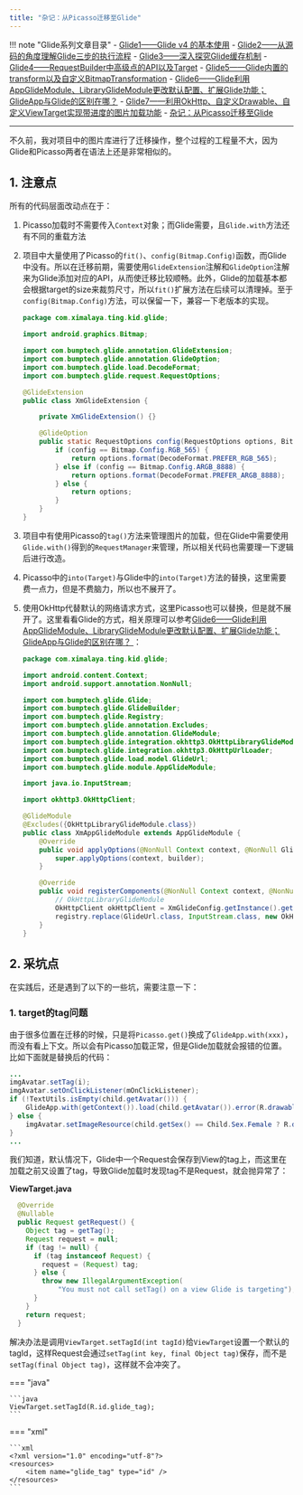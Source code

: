 ```yaml
---
title: "杂记：从Picasso迁移至Glide"
---
```


!!! note "Glide系列文章目录"
    - [Glide1——Glide v4 的基本使用](/android/3rd-library/glide1/)
    - [Glide2——从源码的角度理解Glide三步的执行流程](/android/3rd-library/glide2/)
    - [Glide3——深入探究Glide缓存机制](/android/3rd-library/glide3/)
    - [Glide4——RequestBuilder中高级点的API以及Target](/android/3rd-library/glide4/)
    - [Glide5——Glide内置的transform以及自定义BitmapTransformation](/android/3rd-library/glide5/)
    - [Glide6——Glide利用AppGlideModule、LibraryGlideModule更改默认配置、扩展Glide功能；GlideApp与Glide的区别在哪？](/android/3rd-library/glide6/)
    - [Glide7——利用OkHttp、自定义Drawable、自定义ViewTarget实现带进度的图片加载功能](/android/3rd-library/glide7/)
    - [杂记：从Picasso迁移至Glide](/android/3rd-library/migrate-to-glide/)

---

不久前，我对项目中的图片库进行了迁移操作，整个过程的工程量不大，因为Glide和Picasso两者在语法上还是非常相似的。  

## 1. 注意点

所有的代码层面改动点在于：

1. Picasso加载时不需要传入`Context`对象；而Glide需要，且`Glide.with`方法还有不同的重载方法
2. 项目中大量使用了Picasso的`fit()`、`config(Bitmap.Config)`函数，而Glide中没有。所以在迁移前期，需要使用`GlideExtension`注解和`GlideOption`注解来为Glide添加对应的API，从而使迁移比较顺畅。此外，Glide的加载基本都会根据target的size来裁剪尺寸，所以`fit()`扩展方法在后续可以清理掉。至于`config(Bitmap.Config)`方法，可以保留一下，兼容一下老版本的实现。  
    ```java
    package com.ximalaya.ting.kid.glide;

    import android.graphics.Bitmap;

    import com.bumptech.glide.annotation.GlideExtension;
    import com.bumptech.glide.annotation.GlideOption;
    import com.bumptech.glide.load.DecodeFormat;
    import com.bumptech.glide.request.RequestOptions;

    @GlideExtension
    public class XmGlideExtension {

        private XmGlideExtension() {}

        @GlideOption
        public static RequestOptions config(RequestOptions options, Bitmap.Config config) {
            if (config == Bitmap.Config.RGB_565) {
                return options.format(DecodeFormat.PREFER_RGB_565);
            } else if (config == Bitmap.Config.ARGB_8888) {
                return options.format(DecodeFormat.PREFER_ARGB_8888);
            } else {
                return options;
            }
        }
    }
    ```

3. 项目中有使用Picasso的`tag()`方法来管理图片的加载，但在Glide中需要使用`Glide.with()`得到的`RequestManager`来管理，所以相关代码也需要理一下逻辑后进行改造。
4. Picasso中的`into(Target)`与Glide中的`into(Target)`方法的替换，这里需要费一点力，但是不费脑力，所以也不展开了。
5. 使用OkHttp代替默认的网络请求方式，这里Picasso也可以替换，但是就不展开了。这里看看Glide的方式，相关原理可以参考[Glide6——Glide利用AppGlideModule、LibraryGlideModule更改默认配置、扩展Glide功能；GlideApp与Glide的区别在哪？
](/android/3rd-library/glide6/)：
    ```java
    package com.ximalaya.ting.kid.glide;

    import android.content.Context;
    import android.support.annotation.NonNull;

    import com.bumptech.glide.Glide;
    import com.bumptech.glide.GlideBuilder;
    import com.bumptech.glide.Registry;
    import com.bumptech.glide.annotation.Excludes;
    import com.bumptech.glide.annotation.GlideModule;
    import com.bumptech.glide.integration.okhttp3.OkHttpLibraryGlideModule;
    import com.bumptech.glide.integration.okhttp3.OkHttpUrlLoader;
    import com.bumptech.glide.load.model.GlideUrl;
    import com.bumptech.glide.module.AppGlideModule;

    import java.io.InputStream;

    import okhttp3.OkHttpClient;

    @GlideModule
    @Excludes({OkHttpLibraryGlideModule.class})
    public class XmAppGlideModule extends AppGlideModule {
        @Override
        public void applyOptions(@NonNull Context context, @NonNull GlideBuilder builder) {
            super.applyOptions(context, builder);
        }

        @Override
        public void registerComponents(@NonNull Context context, @NonNull Glide glide, @NonNull Registry registry) {
            // OkHttpLibraryGlideModule
            OkHttpClient okHttpClient = XmGlideConfig.getInstance().getOkHttpClient();
            registry.replace(GlideUrl.class, InputStream.class, new OkHttpUrlLoader.Factory(okHttpClient));
        }
    }

    ```

## 2. 采坑点

在实践后，还是遇到了以下的一些坑，需要注意一下：

### 1. target的tag问题

由于很多位置在迁移的时候，只是将`Picasso.get()`换成了`GlideApp.with(xxx)`，而没有看上下文。所以会有Picasso加载正常，但是Glide加载就会报错的位置。比如下面就是替换后的代码：

```java
...
imgAvatar.setTag(i);
imgAvatar.setOnClickListener(mOnClickListener);
if (!TextUtils.isEmpty(child.getAvatar())) {
    GlideApp.with(getContext()).load(child.getAvatar()).error(R.drawable.bg_place_holder_circle).into(imgAvatar);
} else {
    imgAvatar.setImageResource(child.getSex() == Child.Sex.Female ? R.drawable.ic_avatar_default_female : R.drawable.ic_avatar_default_male);
}
...
```

我们知道，默认情况下，Glide中一个Request会保存到View的tag上，而这里在加载之前又设置了tag，导致Glide加载时发现tag不是Request，就会抛异常了：

**ViewTarget.java**

```java
  @Override
  @Nullable
  public Request getRequest() {
    Object tag = getTag();
    Request request = null;
    if (tag != null) {
      if (tag instanceof Request) {
        request = (Request) tag;
      } else {
        throw new IllegalArgumentException(
            "You must not call setTag() on a view Glide is targeting");
      }
    }
    return request;
  }
```

解决办法是调用`ViewTarget.setTagId(int tagId)`给`ViewTarget`设置一个默认的tagId，这样Request会通过`setTag(int key, final Object tag)`保存，而不是`setTag(final Object tag)`，这样就不会冲突了。

=== "java"

    ```java 
    ViewTarget.setTagId(R.id.glide_tag);
    ```

=== "xml"

    ```xml
    <?xml version="1.0" encoding="utf-8"?>
    <resources>
        <item name="glide_tag" type="id" />
    </resources>
    ```